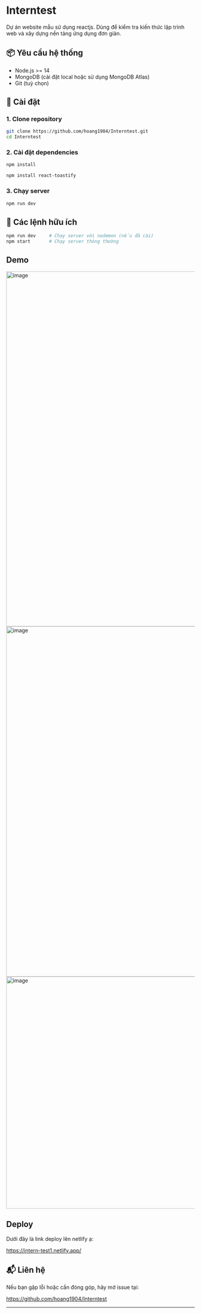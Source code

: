# Interntest

Dự án website mẫu sử dụng reactjs. Dùng để kiểm tra kiến thức lập trình web và xây dựng nền tảng ứng dụng đơn giản.

## 📦 Yêu cầu hệ thống

- Node.js >= 14
- MongoDB (cài đặt local hoặc sử dụng MongoDB Atlas)
- Git (tuỳ chọn)

## 🚀 Cài đặt

### 1. Clone repository

```bash
git clone https://github.com/hoang1904/Interntest.git
cd Interntest
```
### 2. Cài đặt dependencies

```bash
npm install

npm install react-toastify
```

### 3. Chạy server

```bash
npm run dev
```


## 🧪 Các lệnh hữu ích

```bash
npm run dev     # Chạy server với nodemon (nếu đã cài)
npm start       # Chạy server thông thường
```

## Demo 
<img width="1795" height="948" alt="image" src="https://github.com/user-attachments/assets/99adb6e1-b5cf-4d2a-a06a-e5a48201746c" />
<img width="1791" height="935" alt="image" src="https://github.com/user-attachments/assets/e46e766e-d12c-4d54-a045-38a78e6288a2" />
<img width="1788" height="620" alt="image" src="https://github.com/user-attachments/assets/c6d4cec9-5203-433e-83ba-9464bf0507a0" />



## Deploy

Dưới đây là link deploy lên netlify ạ:

https://intern-test1.netlify.app/

## 📬 Liên hệ

Nếu bạn gặp lỗi hoặc cần đóng góp, hãy mở issue tại:

https://github.com/hoang1904/Interntest

---


